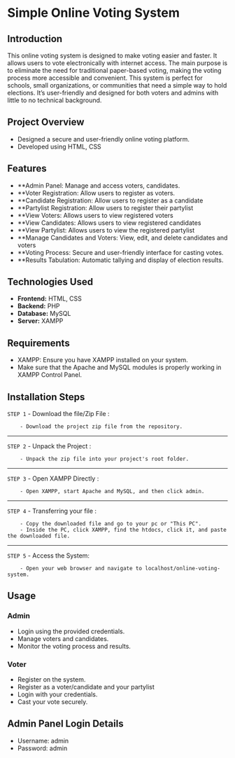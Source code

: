 # Simple Online Voting System

## Introduction
This online voting system is designed to make voting easier and faster. It allows users to vote electronically with internet access.  The main purpose is to eliminate the need for traditional paper-based voting, making the voting process more accessible and convenient. This system is perfect for schools, small organizations, or communities that need a simple way to hold elections. It’s user-friendly and designed for both voters and admins with little to no technical background.

## Project Overview
- Designed a secure and user-friendly online voting platform.
- Developed using HTML, CSS 

## Features
- **Admin Panel: Manage and access voters, candidates.
- **Voter Registration: Allow users to register as voters.
- **Candidate Registration: Allow users to register as a candidate
- **Partylist Registration: Allow users to register their partylist
- **View Voters: Allows users to view registered voters
- **View Candidates: Allows users to view registered candidates
- **View Partylist: Allows users to view the registered partylist
- **Manage Candidates and Voters: View, edit, and delete candidates and voters
- **Voting Process: Secure and user-friendly interface for casting votes.
- **Results Tabulation: Automatic tallying and display of election results.

## Technologies Used
- **Frontend:** HTML, CSS
- **Backend:** PHP
- **Database:** MySQL
- **Server:** XAMPP

## Requirements
- XAMPP: Ensure you have XAMPP installed on your system.
- Make sure that the Apache and MySQL modules is properly working in XAMPP Control Panel.


## Installation Steps

`STEP 1` - Download the file/Zip File :
```
	- Download the project zip file from the repository.
```
----
`STEP 2` - Unpack the Project :
```
	- Unpack the zip file into your project's root folder.
```
----
`STEP 3` - Open XAMPP Directly :
```
	- Open XAMPP, start Apache and MySQL, and then click admin.
```
----
`STEP 4` - Transferring your file :
```
	- Copy the downloaded file and go to your pc or "This PC".
	- Inside the PC, click XAMPP, find the htdocs, click it, and paste the downloaded file.
```
----
`STEP 5` - Access the System:
```
	- Open your web browser and navigate to localhost/online-voting-system.
```


## Usage
### Admin
- Login using the provided credentials.
- Manage voters and candidates.
- Monitor the voting process and results.

### Voter
- Register on the system.
- Register as a voter/candidate and your partylist
- Login with your credentials.
- Cast your vote securely.

## Admin Panel Login Details
- Username: admin
- Password: admin

